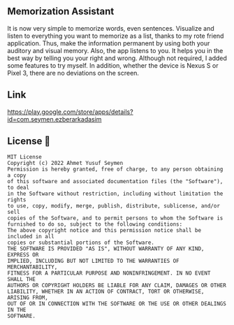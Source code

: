 ## Memorization Assistant
It is now very simple to memorize words, even sentences. Visualize and listen to everything you want to memorize as a list, thanks to my rote friend application. Thus, make the information permanent by using both your auditory and visual memory. Also, the app listens to you. It helps you in the best way by telling you your right and wrong. Although not required, I added some features to try myself. In addition, whether the device is Nexus S or Pixel 3, there are no deviations on the screen. 
## Link
https://play.google.com/store/apps/details?id=com.seymen.ezberarkadasim



## License 📝

```
MIT License
Copyright (c) 2022 Ahmet Yusuf Seymen
Permission is hereby granted, free of charge, to any person obtaining a copy
of this software and associated documentation files (the "Software"), to deal
in the Software without restriction, including without limitation the rights
to use, copy, modify, merge, publish, distribute, sublicense, and/or sell
copies of the Software, and to permit persons to whom the Software is
furnished to do so, subject to the following conditions:
The above copyright notice and this permission notice shall be included in all
copies or substantial portions of the Software.
THE SOFTWARE IS PROVIDED "AS IS", WITHOUT WARRANTY OF ANY KIND, EXPRESS OR
IMPLIED, INCLUDING BUT NOT LIMITED TO THE WARRANTIES OF MERCHANTABILITY,
FITNESS FOR A PARTICULAR PURPOSE AND NONINFRINGEMENT. IN NO EVENT SHALL THE
AUTHORS OR COPYRIGHT HOLDERS BE LIABLE FOR ANY CLAIM, DAMAGES OR OTHER
LIABILITY, WHETHER IN AN ACTION OF CONTRACT, TORT OR OTHERWISE, ARISING FROM,
OUT OF OR IN CONNECTION WITH THE SOFTWARE OR THE USE OR OTHER DEALINGS IN THE
SOFTWARE.
```
